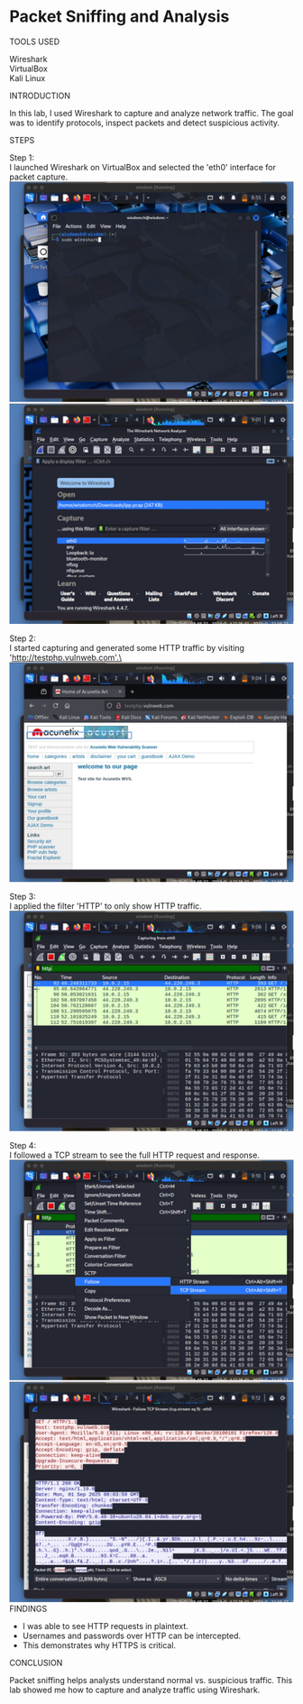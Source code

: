 # Packet Sniffing and Analysis

TOOLS USED

Wireshark\
VirtualBox\
Kali Linux

INTRODUCTION

In this lab, I used Wireshark to capture and analyze network traffic. The goal was to identify protocols, inspect packets and detect suspicious activity.

STEPS

Step 1:\
I launched Wireshark on VirtualBox and selected the 'eth0' interface for packet capture.\
![image](image1.jpg)\
![image3](image3.jpg)

Step 2:\
I started capturing and generated some HTTP traffic by visiting 'http://testphp.vulnweb.com'.\
![image2](image2.jpg)

Step 3:\
I applied the filter 'HTTP' to only show HTTP traffic.\
![image4](image4.jpg)

Step 4:\
I followed a TCP stream to see the full HTTP request and response.
![image6](image6.jpg)
![image7](image7.jpg)
FINDINGS

- I was able to see HTTP requests in plaintext.  
- Usernames and passwords over HTTP can be intercepted.  
- This demonstrates why HTTPS is critical.

CONCLUSION

Packet sniffing helps analysts understand normal vs. suspicious traffic. This lab showed me how to capture and analyze traffic using Wireshark.
